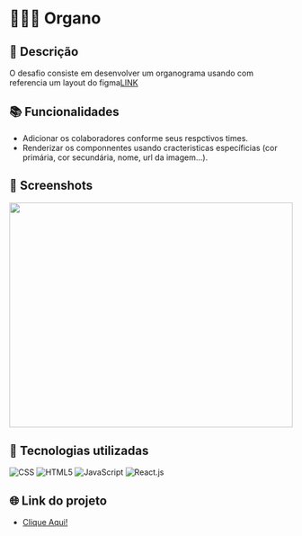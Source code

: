 # 👩🏽‍💻 Organo

## 📝 Descrição

O desafio consiste em desenvolver um organograma usando com referencia um layout do figma[LINK](https://www.figma.com/file/T6BLI1HfB81eYOiVgpqQz7/Projeto-Intro-ao-React?node-id=134-128&t=Sb5bLaqjr9QhLLkA-0)

## 📚 Funcionalidades

- Adicionar os colaboradores conforme seus respctivos times.
- Renderizar os componnentes usando cracteristicas específicias (cor primária, cor secundária, nome, url da imagem...).

## 📸 Screenshots

<img src="https://user-images.githubusercontent.com/34304319/231543114-45f0913d-54ee-4917-87e0-861d38cd72ab.gif" height="400" width="100%">

## 🔧 Tecnologias utilizadas

![CSS](https://skillicons.dev/icons?i=css)
![HTML5](https://skillicons.dev/icons?i=html)
![JavaScript](https://skillicons.dev/icons?i=js)
![React.js](https://skillicons.dev/icons?i=react)

## 🌐 Link do projeto

- [Clique Aqui!](https://organo.up.railway.app)
